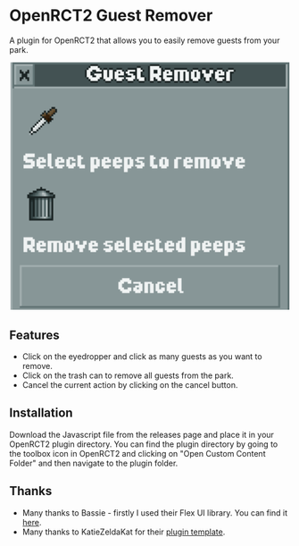 # OpenRCT2 Guest Remover

A plugin for OpenRCT2 that allows you to easily remove guests from your park.

<div align="center">
    <img src="image.png" alt="Screenshot" width="500"/>
</div>

## Features

- Click on the eyedropper and click as many guests as you want to remove.
- Click on the trash can to remove all guests from the park.
- Cancel the current action by clicking on the cancel button.

## Installation

Download the Javascript file from the releases page and place it in your OpenRCT2 plugin directory. You can find the plugin directory by going to the toolbox icon in OpenRCT2 and clicking on "Open Custom Content Folder" and then navigate to the plugin folder.

## Thanks

- Many thanks to Bassie - firstly I used their Flex UI library. You can find it [here](https://github.com/Basssiiie/OpenRCT2-FlexUI).
- Many thanks to KatieZeldaKat for their [plugin template](https://github.com/KatieZeldaKat/openrct2-typescript-plugin-template).
